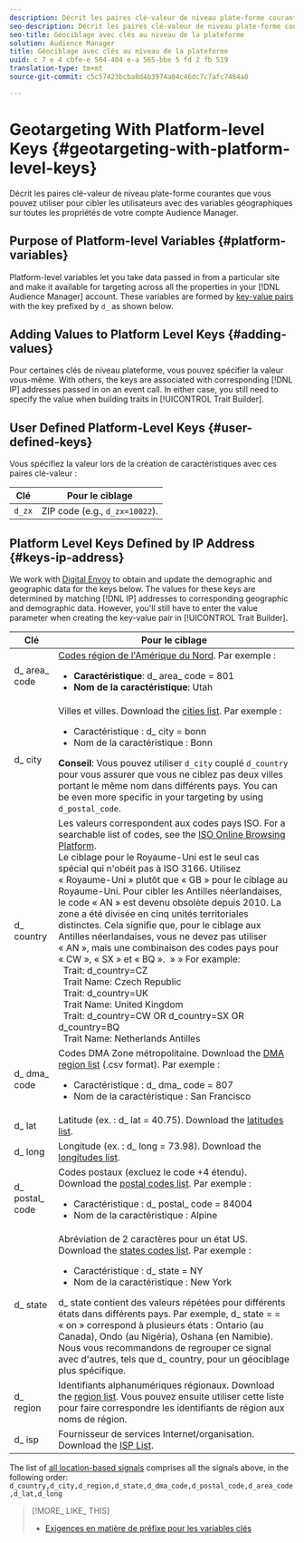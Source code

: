 ```yaml
---
description: Décrit les paires clé-valeur de niveau plate-forme courantes que vous pouvez utiliser pour cibler les utilisateurs avec des variables géographiques sur toutes les propriétés de votre compte Audience Manager.
seo-description: Décrit les paires clé-valeur de niveau plate-forme courantes que vous pouvez utiliser pour cibler les utilisateurs avec des variables géographiques sur toutes les propriétés de votre compte Audience Manager.
seo-title: Géociblage avec clés au niveau de la plateforme
solution: Audience Manager
title: Géociblage avec clés au niveau de la plateforme
uuid: c 7 e 4 cbfe-e 564-404 e-a 565-bbe 5 fd 2 fb 519
translation-type: tm+mt
source-git-commit: c5c57423bcba8d4b3974a04c46dc7c7afc7484a0

---
```



# Geotargeting With Platform-level Keys {#geotargeting-with-platform-level-keys}

Décrit les paires clé-valeur de niveau plate-forme courantes que vous pouvez utiliser pour cibler les utilisateurs avec des variables géographiques sur toutes les propriétés de votre compte Audience Manager.

<!-- c_tb_platform_vars.xml -->

## Purpose of Platform-level Variables {#platform-variables}

Platform-level variables let you take data passed in from a particular site and make it available for targeting across all the properties in your [!DNL Audience Manager] account. These variables are formed by [key-value pairs](../../reference/key-value-pairs-explained.md) with the key prefixed by `d_` as shown below.

## Adding Values to Platform Level Keys {#adding-values}

Pour certaines clés de niveau plateforme, vous pouvez spécifier la valeur vous-même. With others, the keys are associated with corresponding [!DNL IP] addresses passed in on an event call. In either case, you still need to specify the value when building traits in [!UICONTROL Trait Builder].

## User Defined Platform-Level Keys {#user-defined-keys}

Vous spécifiez la valeur lors de la création de caractéristiques avec ces paires clé-valeur :

| Clé | Pour le ciblage |
|---|---|
| `d_zx` | ZIP code (e.g., `d_zx=10022`). |

## Platform Level Keys Defined by IP Address {#keys-ip-address}

We work with [Digital Envoy](https://www.digitalenvoy.com/) to obtain and update the demographic and geographic data for the keys below. The values for these keys are determined by matching [!DNL IP] addresses to corresponding geographic and demographic data. However, you&#39;ll still have to enter the value parameter when creating the key-value pair in [!UICONTROL Trait Builder].

| Clé | Pour le ciblage |
|--- |--- |
| d_ area_ code | [Codes région de l&#39;Amérique du Nord](https://en.wikipedia.org/wiki/List_of_North_American_Numbering_Plan_area_codes). Par exemple : <ul><li>**Caractéristique**: d_ area_ code = 801</li><li>**Nom de la caractéristique**: Utah</li></ul> |
| d_ city | Villes et villes. Download the [cities list](assets/d_city.txt).  Par exemple : <ul><li>Caractéristique : d_ city = bonn</li><li>Nom de la caractéristique : Bonn</li></ul> **Conseil**: Vous pouvez utiliser `d_city` couplé `d_country` pour vous assurer que vous ne ciblez pas deux villes portant le même nom dans différents pays. You can be even more specific in your targeting by using `d_postal_code`. |
| d_ country | Les valeurs correspondent aux codes pays ISO. For a searchable list of codes, see the [ISO Online Browsing Platform](https://www.iso.org/obp/ui/#home). <br>Le ciblage pour le Royaume-Uni est le seul cas spécial qui n&#39;obéit pas à ISO 3166. Utilisez « Royaume-Uni » plutôt que « GB » pour le ciblage au Royaume-Uni. Pour cibler les Antilles néerlandaises, le code « AN » est devenu obsolète depuis 2010. La zone a été divisée en cinq unités territoriales distinctes. Cela signifie que, pour le ciblage aux Antilles néerlandaises, vous ne devez pas utiliser « AN », mais une combinaison des codes pays pour « CW », « SX » et « BQ ».  » » For example:  <br>  Trait:  d_country=CZ  <br>  Trait Name: Czech Republic <br>  Trait:  d_country=UK <br>  Trait Name: United Kingdom  <br>  Trait:  d_country=CW OR d_country=SX OR d_country=BQ  <br>  Trait Name: Netherlands Antilles |
| d_ dma_ code | Codes DMA Zone métropolitaine. Download the [DMA region list](assets/DMAregions.csv) (.csv format).  Par exemple : <ul><li>Caractéristique : d_ dma_ code = 807</li><li>Nom de la caractéristique : San Francisco</li></ul> |
| d_ lat | Latitude (ex. : d_ lat = 40.75). Download the [latitudes list](assets/d_lat.txt). |
| d_ long | Longitude (ex. : d_ long = 73.98). Download the [longitudes list](assets/d_long.txt). |
| d_ postal_ code | Codes postaux (excluez le code +4 étendu). Download the  [postal codes list](assets/d_postal_code.txt).  Par exemple : <ul><li>Caractéristique : d_ postal_ code = 84004 </li><li>Nom de la caractéristique : Alpine</li></ul> |
| d_ state | Abréviation de 2 caractères pour un état US. Download the [states codes list](assets/d_state.txt).  Par exemple : <ul><li>Caractéristique : d_ state = NY </li><li>Nom de la caractéristique : New York</li></ul>d_ state contient des valeurs répétées pour différents états dans différents pays. Par exemple, d_ state = = « on » correspond à plusieurs états : Ontario (au Canada), Ondo (au Nigéria), Oshana (en Namibie). Nous vous recommandons de regrouper ce signal avec d&#39;autres, tels que d_ country, pour un géociblage plus spécifique. |
| d_ region | Identifiants alphanumériques régionaux. Download the [region list](assets/Country_RegionCodes_City.csv).  Vous pouvez ensuite utiliser cette liste pour faire correspondre les identifiants de région aux noms de région. |
| d_ isp | Fournisseur de services Internet/organisation. Download the [ISP List](assets/d_isp.txt). |

The list of [all location-based signals](assets/all.csv) comprises all the signals above, in the following order: `d_country,d_city,d_region,d_state,d_dma_code,d_postal_code,d_area_code,d_lat,d_long`

>[!MORE_ LIKE_ THIS]
>
>* [Exigences en matière de préfixe pour les variables clés](../../features/traits/trait-variable-prefixes.md)

